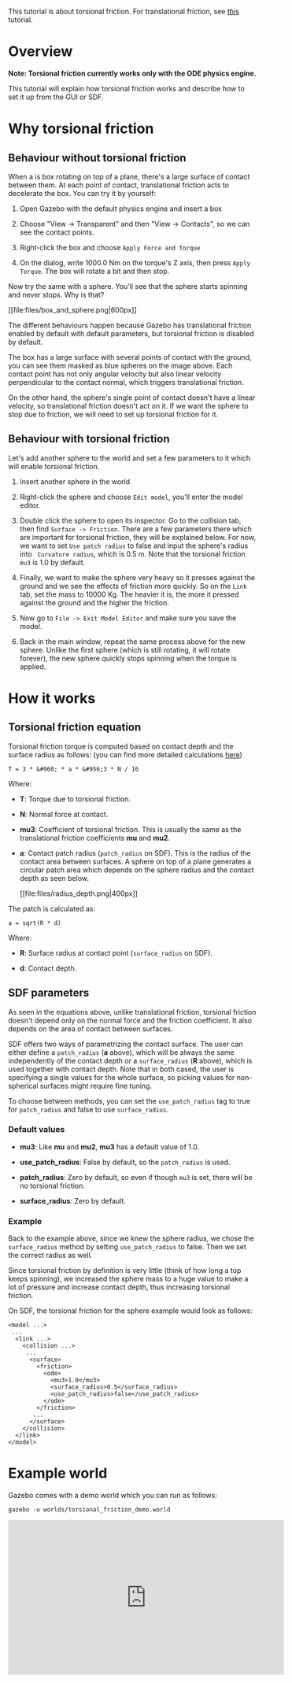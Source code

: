 This tutorial is about torsional friction. For translational friction, see [this ](http://gazebosim.org/tutorials?tut=friction) tutorial.

# Overview

**Note: Torsional friction currently works only with the ODE physics engine.**

This tutorial will explain how torsional friction works and describe how to
set it up from the GUI or SDF.

# Why torsional friction

## Behaviour without torsional friction

When a is box rotating on top of a plane, there's a large surface of contact
between them. At each point of contact, translational friction acts to
decelerate the box. You can try it by yourself:

1. Open Gazebo with the default physics engine and insert a box

1. Choose "View -> Transparent" and then "View -> Contacts", so we can see the
contact points.

1. Right-click the box and choose `Apply Force and Torque`

1. On the dialog, write 1000.0 Nm on the torque's Z axis, then press
`Apply Torque`. The box will rotate a bit and then stop.

Now try the same with a sphere. You'll see that the sphere starts spinning and
never stops. Why is that?

[[file:files/box_and_sphere.png|600px]]

The different behaviours happen because Gazebo has translational friction
enabled by default with default parameters, but torsional friction is disabled
by default.

The box has a large surface with several points of contact with the ground, you
can see them masked as blue spheres on the image above. Each contact point has
not only angular velocity but also linear velocity perpendicular to the contact
normal, which triggers translational friction.

On the other hand, the sphere's single point of contact doesn't have a linear
velocity, so translational friction doesn't act on it. If we want the sphere to
stop due to friction, we will need to set up torsional friction for it.

## Behaviour with torsional friction

Let's add another sphere to the world and set a few parameters to it which will
enable torsional friction.

1. Insert another sphere in the world

1. Right-click the sphere and choose `Edit model`, you'll enter the model
editor.

1. Double click the sphere to open its inspector. Go to the collision tab, then
find `Surface -> Friction`. There are a few parameters there which are important
for torsional friction, they will be explained below. For now, we want to set
`Use patch radius` to false and input the sphere's radius into `
Curvature radius`, which is 0.5 m. Note that the torsional friction `mu3` is
1.0 by default.

1. Finally, we want to make the sphere very heavy so it presses against the
ground and we see the effects of friction more quickly. So on the `Link` tab,
set the mass to 10000 Kg. The heavier it is, the more it pressed against the
ground and the higher the friction.

1. Now go to `File -> Exit Model Editor` and make sure you save the model.

1. Back in the main window, repeat the same process above for the new sphere.
Unlike the first sphere (which is still rotating, it will rotate forever), the
new sphere quickly stops spinning when the torque is applied.

# How it works

## Torsional friction equation

Torsional friction torque is computed based on contact depth and the surface
radius as follows: (you can find more detailed calculations [here](http://nbviewer.ipython.org/github/osrf/collaboration/blob/master/Torsional%20Friction.ipynb))

    T = 3 * &#960; * a * &#956;3 * N / 16

Where:

* **T**: Torque due to torsional friction.

* **N**: Normal force at contact.

* **mu3**: Coefficient of torsional friction. This is usually the same as the
translational friction coefficients **mu** and **mu2**.

* **a**: Contact patch radius (`patch_radius` on SDF). This is the radius of
the contact area between surfaces. A sphere on top of a plane generates a
circular patch area which depends on the sphere radius and the contact depth as
seen below.

    [[file:files/radius_depth.png|400px]]

The patch is calculated as:

    a = sqrt(R * d)

Where:

* **R**: Surface radius at contact point (`surface_radius` on SDF).

* **d**: Contact depth.

## SDF parameters

As seen in the equations above, unlike translational friction, torsional
friction doesn't depend only on the normal force and the friction coefficient.
It also depends on the area of contact between surfaces.

SDF offers two ways of parametrizing the contact surface. The user can either
define a `patch_radius` (**a** above), which will be always the same
independently of the contact depth or a `surface_radius` (**R** above), which
is used together with contact depth. Note that in both cased, the user is
specifying a single values for the whole surface, so picking values for
non-spherical surfaces might require fine tuning.

To choose between methods, you can set the `use_patch_radius` tag to true
for `patch_radius` and false to use `surface_radius`.

### Default values

* **mu3**: Like **mu** and **mu2**, **mu3** has a default value of 1.0.

* **use\_patch\_radius**: False by default, so the `patch_radius` is used.

* **patch\_radius**: Zero by default, so even if though `mu3` is set, there will
be no torsional friction.

* **surface_radius**: Zero by default.

### Example

Back to the example above, since we knew the sphere radius, we chose the
`surface_radius` method by setting `use_patch_radius` to false. Then we
set the correct radius as well.

Since torsional friction by definition is very little (think of how long a top
keeps spinning), we increased the sphere mass to a huge value to make a lot of
pressure and increase contact depth, thus increasing torsional friction.

On SDF, the torsional friction for the sphere example would look as follows:

    <model ...>
     ...
      <link ...>
        <collision ...>
         ...
          <surface>
            <friction>
              <ode>
                <mu3>1.0</mu3>
                <surface_radius>0.5</surface_radius>
                <use_patch_radius>false</use_patch_radius>
              </ode>
            </friction>
           ...
          </surface>
        </collision>
      </link>
    </model>

# Example world

Gazebo comes with a demo world which you can run as follows:

    gazebo -u worlds/torsional_friction_demo.world

<iframe width="560" height="315" src="https://www.youtube.com/embed/LveVKwiXlx0" frameborder="0" allowfullscreen></iframe>


